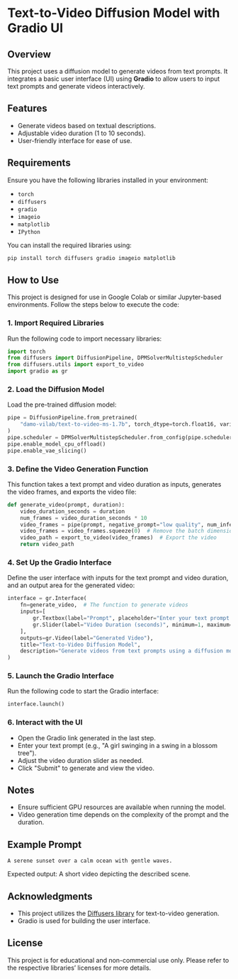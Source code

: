 # Text-to-Video Diffusion Model with Gradio UI

## Overview
This project uses a diffusion model to generate videos from text prompts. It integrates a basic user interface (UI) using **Gradio** to allow users to input text prompts and generate videos interactively.

## Features
- Generate videos based on textual descriptions.
- Adjustable video duration (1 to 10 seconds).
- User-friendly interface for ease of use.

## Requirements
Ensure you have the following libraries installed in your environment:

- `torch`
- `diffusers`
- `gradio`
- `imageio`
- `matplotlib`
- `IPython`

You can install the required libraries using:
```bash
pip install torch diffusers gradio imageio matplotlib
```

## How to Use
This project is designed for use in Google Colab or similar Jupyter-based environments. Follow the steps below to execute the code:

### 1. Import Required Libraries
Run the following code to import necessary libraries:
```python
import torch
from diffusers import DiffusionPipeline, DPMSolverMultistepScheduler
from diffusers.utils import export_to_video
import gradio as gr
```

### 2. Load the Diffusion Model
Load the pre-trained diffusion model:
```python
pipe = DiffusionPipeline.from_pretrained(
    "damo-vilab/text-to-video-ms-1.7b", torch_dtype=torch.float16, variant="fp16"
)
pipe.scheduler = DPMSolverMultistepScheduler.from_config(pipe.scheduler.config)
pipe.enable_model_cpu_offload()
pipe.enable_vae_slicing()
```

### 3. Define the Video Generation Function
This function takes a text prompt and video duration as inputs, generates the video frames, and exports the video file:
```python
def generate_video(prompt, duration):
    video_duration_seconds = duration
    num_frames = video_duration_seconds * 10
    video_frames = pipe(prompt, negative_prompt="low quality", num_inference_steps=25, num_frames=num_frames).frames
    video_frames = video_frames.squeeze(0)  # Remove the batch dimension
    video_path = export_to_video(video_frames)  # Export the video
    return video_path
```

### 4. Set Up the Gradio Interface
Define the user interface with inputs for the text prompt and video duration, and an output area for the generated video:
```python
interface = gr.Interface(
    fn=generate_video,  # The function to generate videos
    inputs=[
        gr.Textbox(label="Prompt", placeholder="Enter your text prompt here"),
        gr.Slider(label="Video Duration (seconds)", minimum=1, maximum=10, step=1, value=3),
    ],
    outputs=gr.Video(label="Generated Video"),
    title="Text-to-Video Diffusion Model",
    description="Generate videos from text prompts using a diffusion model."
)
```

### 5. Launch the Gradio Interface
Run the following code to start the Gradio interface:
```python
interface.launch()
```

### 6. Interact with the UI
- Open the Gradio link generated in the last step.
- Enter your text prompt (e.g., "A girl swinging in a swing in a blossom tree").
- Adjust the video duration slider as needed.
- Click "Submit" to generate and view the video.

## Notes
- Ensure sufficient GPU resources are available when running the model.
- Video generation time depends on the complexity of the prompt and the duration.

## Example Prompt
```
A serene sunset over a calm ocean with gentle waves.
```
Expected output: A short video depicting the described scene.

## Acknowledgments
- This project utilizes the [Diffusers library](https://huggingface.co/docs/diffusers/) for text-to-video generation.
- Gradio is used for building the user interface.

## License
This project is for educational and non-commercial use only. Please refer to the respective libraries’ licenses for more details.

